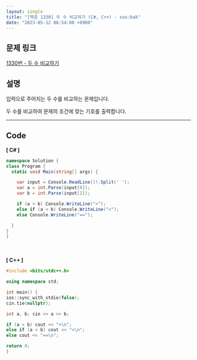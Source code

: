 ```yaml
---
layout: single
title: "[백준 1330] 두 수 비교하기 (C#, C++) - soo:bak"
date: "2023-05-12 08:54:00 +0900"
---
```


## 문제 링크
  [1330번 - 두 수 비교하기](https://www.acmicpc.net/problem/1330)

## 설명
입력으로 주어지는 두 수를 비교하는 문제입니다. <br>

두 수를 비교하여 문제의 조건에 맞는 기호를 출력합니다. <br>

- - -

## Code
<b>[ C# ] </b>
<br>

  ```c#
namespace Solution {
  class Program {
    static void Main(string[] args) {

      var input = Console.ReadLine()!.Split(' ');
      var a = int.Parse(input[0]);
      var b = int.Parse(input[1]);

      if (a > b) Console.WriteLine(">");
      else if (a < b) Console.WriteLine("<");
      else Console.WriteLine("==");

    }
  }
}
  ```
<br><br>
<b>[ C++ ] </b>
<br>

  ```c++
#include <bits/stdc++.h>

using namespace std;

int main() {
  ios::sync_with_stdio(false);
  cin.tie(nullptr);

  int a, b; cin >> a >> b;

  if (a > b) cout << ">\n";
  else if (a < b) cout << "<\n";
  else cout << "==\n";

  return 0;
}
  ```
